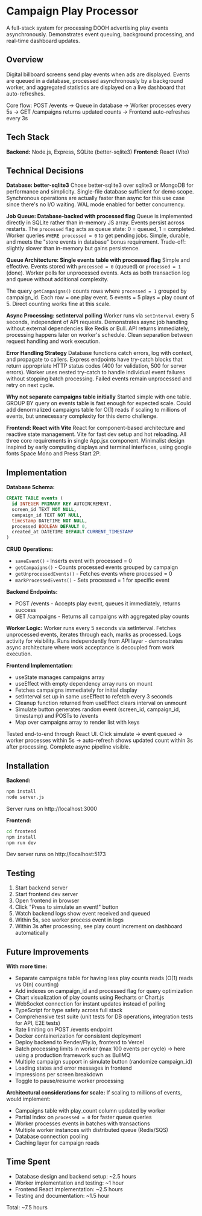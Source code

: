  # Campaign Play Processor

A full-stack system for processing DOOH advertising play events asynchronously. Demonstrates event queuing, background processing, and real-time dashboard updates.

## Overview

Digital billboard screens send play events when ads are displayed. Events are queued in a database, processed asynchronously by a background worker, and aggregated statistics are displayed on a live dashboard that auto-refreshes.

Core flow: POST /events → Queue in database → Worker processes every 5s → GET /campaigns returns updated counts → Frontend auto-refreshes every 3s

## Tech Stack

**Backend:** Node.js, Express, SQLite (better-sqlite3)
**Frontend:** React (Vite)

## Technical Decisions

**Database: better-sqlite3**
Chose better-sqlite3 over sqlite3 or MongoDB for performance and simplicity. Single-file database sufficient for demo scope. Synchronous operations are actually faster than async for this use case since there's no I/O waiting. WAL mode enabled for better concurrency.

**Job Queue: Database-backed with processed flag**
Queue is implemented directly in SQLite rather than in-memory JS array. Events persist across restarts. The `processed` flag acts as queue state: 0 = queued, 1 = completed. Worker queries `WHERE processed = 0` to get pending jobs. Simple, durable, and meets the "store events in database" bonus requirement. Trade-off: slightly slower than in-memory but gains persistence.

**Queue Architecture: Single events table with processed flag**
Simple and effective. Events stored with `processed = 0` (queued) or `processed = 1` (done). Worker polls for unprocessed events. Acts as both transaction log and queue without additional complexity.

The query `getCampaigns()` counts rows where `processed = 1` grouped by campaign_id. Each row = one play event. 5 events = 5 plays = play count of 5. Direct counting works fine at this scale.

**Async Processing: setInterval polling**
Worker runs via `setInterval` every 5 seconds, independent of API requests. Demonstrates async job handling without external dependencies like Redis or Bull. API returns immediately, processing happens later on worker's schedule. Clean separation between request handling and work execution.

**Error Handling Strategy**
Database functions catch errors, log with context, and propagate to callers. Express endpoints have try-catch blocks that return appropriate HTTP status codes (400 for validation, 500 for server errors). Worker uses nested try-catch to handle individual event failures without stopping batch processing. Failed events remain unprocessed and retry on next cycle.

**Why not separate campaigns table initially**
Started simple with one table. GROUP BY query on events table is fast enough for expected scale. Could add denormalized campaigns table for O(1) reads if scaling to millions of events, but unnecessary complexity for this demo challenge. 

**Frontend: React with Vite**
React for component-based architecture and reactive state management. Vite for fast dev setup and hot reloading. All three core requirements in single App.jsx component. Minimalist design inspired by early computing displays and terminal interfaces, using google fonts Space Mono and Press Start 2P.

## Implementation

**Database Schema:**
```sql
CREATE TABLE events (
  id INTEGER PRIMARY KEY AUTOINCREMENT,
  screen_id TEXT NOT NULL,
  campaign_id TEXT NOT NULL,
  timestamp DATETIME NOT NULL,
  processed BOOLEAN DEFAULT 0,
  created_at DATETIME DEFAULT CURRENT_TIMESTAMP
)
```

**CRUD Operations:**
- `saveEvent()` - Inserts event with processed = 0
- `getCampaigns()` - Counts processed events grouped by campaign
- `getUnprocessedEvents()` - Fetches events where processed = 0
- `markProcessedEvents()` - Sets processed = 1 for specific event

**Backend Endpoints:**
- POST /events - Accepts play event, queues it immediately, returns success
- GET /campaigns - Returns all campaigns with aggregated play counts

**Worker Logic:**
Worker runs every 5 seconds via setInterval. Fetches unprocessed events, iterates through each, marks as processed. Logs activity for visibility. Runs independently from API layer - demonstrates async architecture where work acceptance is decoupled from work execution.

**Frontend Implementation:**
- useState manages campaigns array
- useEffect with empty dependency array runs on mount
- Fetches campaigns immediately for initial display
- setInterval set up in same useEffect to refetch every 3 seconds
- Cleanup function returned from useEffect clears interval on unmount
- Simulate button generates random event (screen_id, campaign_id, timestamp) and POSTs to /events
- Map over campaigns array to render list with keys

Tested end-to-end through React UI. Click simulate → event queued → worker processes within 5s → auto-refresh shows updated count within 3s after processing. Complete async pipeline visible.

## Installation

**Backend:**
```bash
npm install
node server.js
```
Server runs on http://localhost:3000

**Frontend:**
```bash
cd frontend
npm install
npm run dev
```
Dev server runs on http://localhost:5173

## Testing

1. Start backend server
2. Start frontend dev server
3. Open frontend in browser
4. Click "Press to simulate an event!" button
5. Watch backend logs show event received and queued
6. Within 5s, see worker process event in logs
7. Within 3s after processing, see play count increment on dashboard automatically

## Future Improvements

**With more time:**
- Separate campaigns table for having less play counts reads (O(1) reads vs O(n) counting)
- Add indexes on campaign_id and processed flag for query optimization
- Chart visualization of play counts using Recharts or Chart.js
- WebSocket connection for instant updates instead of polling
- TypeScript for type safety across full stack
- Comprehensive test suite (unit tests for DB operations, integration tests for API, E2E tests)
- Rate limiting on POST /events endpoint
- Docker containerization for consistent deployment
- Deploy backend to Render/Fly.io, frontend to Vercel
- Batch processing limits in worker (max 100 events per cycle) -> here using a production framework such as BullMQ
- Multiple campaign support in simulate button (randomize campaign_id)
- Loading states and error messages in frontend
- Impressions per screen breakdown 
- Toggle to pause/resume worker processing

**Architectural considerations for scale:**
If scaling to millions of events, would implement:
- Campaigns table with play_count column updated by worker
- Partial index on `processed = 0` for faster queue queries
- Worker processes events in batches with transactions
- Multiple worker instances with distributed queue (Redis/SQS)
- Database connection pooling
- Caching layer for campaign reads

## Time Spent

- Database design and backend setup: ~2.5 hours
- Worker implementation and testing: ~1 hour
- Frontend React implementation: ~2.5 hours
- Testing and documentation: ~1.5 hour 

Total: ~7.5 hours